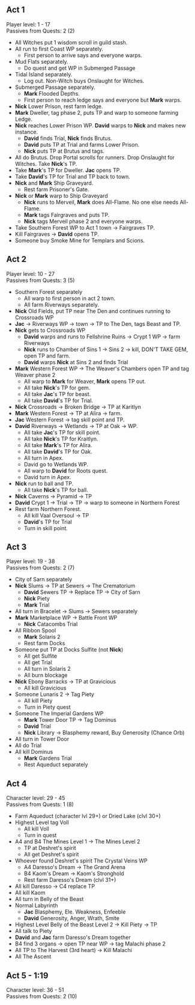 ## Act 1

Player level: 1 - 17\
Passives from Quests: 2 (2)

- All Witches put 1 wisdom scroll in guild stash.
- All run to first Coast WP separately.
  - First person to arrive says and everyone warps.
- Mud Flats separately.
  - Do quest and get WP in Submerged Passage
- Tidal Island separately.
  - Log out. Non-Witch buys Onslaught for Witches.
- Submerged Passage separately.
  - **Mark** Flooded Depths.
  - First person to reach ledge says and everyone but **Mark** warps.
- **Nick** Lower Prison, rest farm ledge.
- **Mark** Dweller, tag phase 2, puts TP and warp to someone farming Ledge.
- **Nick** reaches Lower Prison WP. **David** warps to **Nick** and makes new instance.
  - **David** finds Trial, **Nick** finds Brutus.
  - **David** puts TP at Trial and farms Lower Prison.
  - **Nick** puts TP at Brutus and tags.
- All do Brutus. Drop Portal scrolls for runners. Drop Onslaught for Witches. Take **Nick**'s TP.
- Take **Mark**'s TP for Dweller. **Jac** opens TP.
- Take **David**'s TP for Trial and TP back to town.
- **Nick** and **Mark** Ship Graveyard.
  - Rest farm Prisoner's Gate.
- **Nick** or **Mark** warp to Ship Graveyard
  - **Nick** runs to Merveil, **Mark** does All-Flame. No one else needs All-Flame.
  - **Mark** tags Fairgraves and puts TP.
  - **Nick** tags Merveil phase 2 and everyone warps.
- Take Southern Forest WP to Act 1 town -> Fairgraves TP.
- Kill Fairgraves -> **David** opens TP.
- Someone buy Smoke Mine for Templars and Scions.

## Act 2

Player level: 10 - 27\
Passives from Quests: 3 (5)

- Southern Forest separately
  - All warp to first person in act 2 town.
  - All farm Riverways separately.
- **Nick** Old Fields, put TP near The Den and continues running to Crossroads WP
- **Jac** -> Riverways WP -> town -> TP to The Den, tags Beast and TP.
- **Nick** gets to Crossroads WP
  - **David** warps and runs to Fellshrine Ruins -> Crypt 1 WP -> farm Riverways
  - **Nick** runs to Chamber of Sins 1 -> Sins 2 -> kill, DON'T TAKE GEM, open TP and farm.
  - **David** warps **Nick** at Sins 2 and finds Trial
- **Mark** Western Forest WP -> The Weaver's Chambers open TP and tag Weaver phase 2
  - All warp to **Mark** for Weaver, **Mark** opens TP out.
  - All take **Nick**'s TP for gem.
  - All take **Jac**'s TP for beast.
  - All take **David**'s TP for Trial.
- **Nick** Crossroads -> Broken Bridge -> TP at Karitlyn
- **Mark** Western Forest -> TP at Alira -> farm.
- **Jac** Western Forest -> tag skill point and TP.
- **David** Riverways -> Wetlands -> TP at Oak -> WP.
  - All take **Jac**'s TP for skill point.
  - All take **Nick**'s TP for Kraitlyn.
  - All take **Mark**'s TP for Alira.
  - All take **David**'s TP for Oak.
  - All turn in Apex.
  - David go to Wetlands WP.
  - All warp to **David** for Roots quest.
  - David turn in Apex.
- **Nick** run to ball and TP.
  - All take **Nick**'s TP for ball.
- **Nick** Caverns -> Pyramid -> TP
- **David** Crypt 1 -> Trial -> TP -> warp to someone in Northern Forest
- Rest farm Northern Forest.
  - All kill Vaal Oversoul -> TP
  - **David**'s TP for Trial
  - Turn in skill point.

## Act 3

Player level: 19 - 38\
Passives from Quests: 2 (7)

- City of Sarn separately
- **Nick** Slums -> TP at Sewers -> The Crematorium
  - **David** Sewers TP -> Replace TP -> City of Sarn
  - **Nick** Piety
  - **Mark** Trial
- All turn in Bracelet -> Slums -> Sewers separately
- **Mark** Marketplace WP -> Battle Front WP
  - **Nick** Catacombs Trial
- All Ribbon Spool
  - **Mark** Solaris 2
  - Rest farm Docks
- Someone put TP at Docks Sulfite (not **Nick**)
  - All get Sulfite
  - All get Trial
  - All turn in Solaris 2
  - All burn blockage
- **Nick** Ebony Barracks -> TP at Gravicious
  - All kill Gravicious
- Someone Lunaris 2 -> Tag Piety
  - All kill Piety
  - Turn in Piety quest
- Someone The Imperial Gardens WP
  - **Mark** Tower Door TP -> Tag Dominus
  - **David** Trial
  - **Nick** Library -> Blasphemy reward, Buy Generosity (Chance Orb)
- All turn in Tower Door
- All do Trial
- All kill Dominus
  - **Mark** Gardens Trial
  - Rest Aqueduct separately

## Act 4

Character level: 29 - 45\
Passives from Quests: 1 (8)

- Farm Aqueduct (character lvl 29+) or Dried Lake (clvl 30+)
- Highest Level tag Voll
  - All kill Voll
  - Turn in quest
- A4 and B4 The Mines Level 1 -> The Mines Level 2
  - TP at Deshret's spirit
  - All get Deshret's spirit
- Whoever found Deshret's spirit The Crystal Veins WP
  - A4 Daresso's Dream -> The Grand Arena
  - B4 Kaom's Dream -> Kaom's Stronghold
  - Rest farm Daresso's Dream (clvl 31+)
- All kill Daresso -> C4 replace TP
- All kill Kaom
- All turn in Belly of the Beast
- Normal Labyrinth
  - **Jac** Blasphemy, Ele. Weakness, Enfeeble
  - **David** Generosity, Anger, Wrath, Smite
- Highest Level Belly of the Beast Level 2 -> Kill Piety -> TP
- All talk to Piety
- **David** and **Jac** farm Daresso's Dream together
- B4 find 3 organs -> open TP near WP -> tag Malachi phase 2
- All TP to The Harvest (3rd heart) -> Kill Malachi
- All The Ascent

## Act 5 - 1:19

Character level: 36 - 51\
Passives from Quests: 2 (10)

